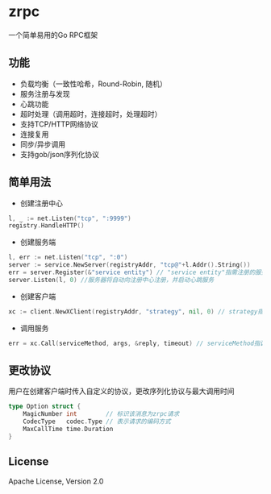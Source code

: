# zrpc
一个简单易用的Go RPC框架

## 功能
* 负载均衡（一致性哈希，Round-Robin, 随机）
* 服务注册与发现
* 心跳功能
* 超时处理（调用超时，连接超时，处理超时）
* 支持TCP/HTTP网络协议
* 连接复用
* 同步/异步调用
* 支持gob/json序列化协议

## 简单用法
* 创建注册中心
``` Go
l, _ := net.Listen("tcp", ":9999")
registry.HandleHTTP()
```
* 创建服务端
``` Go
l, err := net.Listen("tcp", ":0")
server := service.NewServer(registryAddr, "tcp@"+l.Addr().String()) 
err = server.Register(&"service entity") // "service entity"指需注册的服务实体
server.Listen(l, 0) //服务器将自动向注册中心注册，并启动心跳服务
```
* 创建客户端
``` Go
xc := client.NewXClient(registryAddr, "strategy", nil, 0) // strategy指客户端指定的负载均衡策略，注册中心提供：ConsistentHash，RoundRobin，RandomSelect负载均衡策略，0表示对连接不做时间要求
```
* 调用服务
``` Go
err = xc.Call(serviceMethod, args, &reply, timeout) // serviceMethod指调用的服务，timeout指调用超时阈值
```

## 更改协议
用户在创建客户端时传入自定义的协议，更改序列化协议与最大调用时间
``` Go
type Option struct {
	MagicNumber int        // 标识该消息为zrpc请求
	CodecType   codec.Type // 表示请求的编码方式
	MaxCallTime time.Duration
}
```
## License
Apache License, Version 2.0
